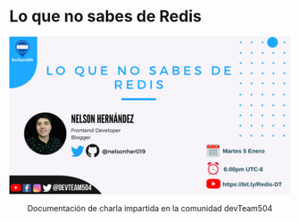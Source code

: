 # Lo que no sabes de Redis
<p align="center"><img src="./miniatura-charla.png"/></p>

<p align="center">Documentación de charla impartida en la comunidad devTeam504</p>
